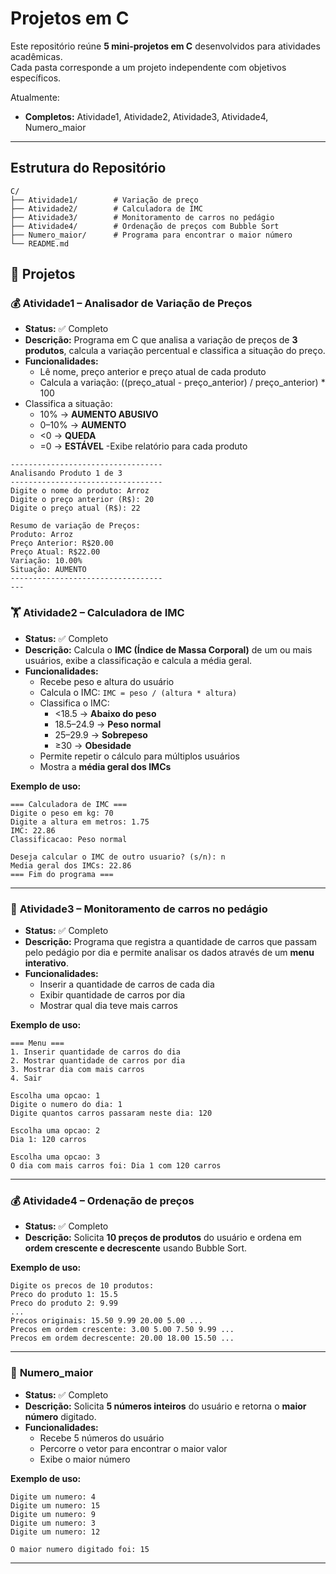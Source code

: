 # Projetos em C

Este repositório reúne **5 mini-projetos em C** desenvolvidos para atividades acadêmicas.  
Cada pasta corresponde a um projeto independente com objetivos específicos.

Atualmente:  
- **Completos:** Atividade1, Atividade2, Atividade3, Atividade4, Numero_maior  

---

## Estrutura do Repositório

```text
C/
├── Atividade1/        # Variação de preço
├── Atividade2/        # Calculadora de IMC
├── Atividade3/        # Monitoramento de carros no pedágio
├── Atividade4/        # Ordenação de preços com Bubble Sort
├── Numero_maior/      # Programa para encontrar o maior número
└── README.md
```

## 📌 Projetos

### 💰 Atividade1 – Analisador de Variação de Preços

- **Status:** ✅ Completo
- **Descrição:** Programa em C que analisa a variação de preços de **3 produtos**, calcula a variação percentual e classifica a situação do preço.
- **Funcionalidades:**
   - Lê nome, preço anterior e preço atual de cada produto
   - Calcula a variação: ((preço_atual - preço_anterior) / preço_anterior) * 100
- Classifica a situação:
    - 10% → **AUMENTO ABUSIVO**
    - 0–10% → **AUMENTO**
    - <0 → **QUEDA**
    - =0 → **ESTÁVEL**
-Exibe relatório para cada produto
```
----------------------------------
Analisando Produto 1 de 3
----------------------------------
Digite o nome do produto: Arroz
Digite o preço anterior (R$): 20
Digite o preço atual (R$): 22

Resumo de variação de Preços:
Produto: Arroz
Preço Anterior: R$20.00
Preço Atual: R$22.00
Variação: 10.00%
Situação: AUMENTO
----------------------------------
---
```

### 🏋️ **Atividade2 – Calculadora de IMC**
- **Status:** ✅ Completo  
- **Descrição:** Calcula o **IMC (Índice de Massa Corporal)** de um ou mais usuários, exibe a classificação e calcula a média geral.  
- **Funcionalidades:**  
  - Recebe peso e altura do usuário  
  - Calcula o IMC: `IMC = peso / (altura * altura)`  
  - Classifica o IMC:  
    - <18.5 → **Abaixo do peso**  
    - 18.5–24.9 → **Peso normal**  
    - 25–29.9 → **Sobrepeso**  
    - ≥30 → **Obesidade**  
  - Permite repetir o cálculo para múltiplos usuários  
  - Mostra a **média geral dos IMCs**
    
**Exemplo de uso:**
```
=== Calculadora de IMC ===
Digite o peso em kg: 70
Digite a altura em metros: 1.75
IMC: 22.86
Classificacao: Peso normal

Deseja calcular o IMC de outro usuario? (s/n): n
Media geral dos IMCs: 22.86
=== Fim do programa ===
```

---

### 🚗 **Atividade3 – Monitoramento de carros no pedágio**
- **Status:** ✅ Completo  
- **Descrição:** Programa que registra a quantidade de carros que passam pelo pedágio por dia e permite analisar os dados através de um **menu interativo**.  
- **Funcionalidades:**  
  - Inserir a quantidade de carros de cada dia  
  - Exibir quantidade de carros por dia  
  - Mostrar qual dia teve mais carros  

**Exemplo de uso:**
```
=== Menu ===
1. Inserir quantidade de carros do dia
2. Mostrar quantidade de carros por dia
3. Mostrar dia com mais carros
4. Sair

Escolha uma opcao: 1
Digite o numero do dia: 1
Digite quantos carros passaram neste dia: 120

Escolha uma opcao: 2
Dia 1: 120 carros

Escolha uma opcao: 3
O dia com mais carros foi: Dia 1 com 120 carros
```

---

### 💰 **Atividade4 – Ordenação de preços**
- **Status:** ✅ Completo  
- **Descrição:** Solicita **10 preços de produtos** do usuário e ordena em **ordem crescente e decrescente** usando Bubble Sort.  

**Exemplo de uso:**
```
Digite os precos de 10 produtos:
Preco do produto 1: 15.5
Preco do produto 2: 9.99
...
Precos originais: 15.50 9.99 20.00 5.00 ...
Precos em ordem crescente: 3.00 5.00 7.50 9.99 ...
Precos em ordem decrescente: 20.00 18.00 15.50 ...
```

---

### 🔢 **Numero_maior**
- **Status:** ✅ Completo  
- **Descrição:** Solicita **5 números inteiros** do usuário e retorna o **maior número** digitado.  
- **Funcionalidades:**  
  - Recebe 5 números do usuário  
  - Percorre o vetor para encontrar o maior valor  
  - Exibe o maior número  

**Exemplo de uso:**
```
Digite um numero: 4
Digite um numero: 15
Digite um numero: 9
Digite um numero: 3
Digite um numero: 12

O maior numero digitado foi: 15
```
---

